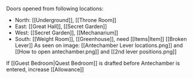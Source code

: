 Doors opened from following locations:
- North: [[Underground]], [[Throne Room]]
- East: [[Great Hall]], [[Secret Garden]]
- West: [[Secret Garden]], [[Mechanarium]]
- South: [[Weight Room]], [[Greenhouse]], need [[Items|Item]] [[Broken Lever]]
As seen on image: [[Antechamber Lever locations.png]] and [[How to open antechamber.png]] and [[2nd lever positions.png]]

If [[Guest Bedroom|Quest Bedroom]] is drafted before Antechamber is entered, increase [[Allowance]]